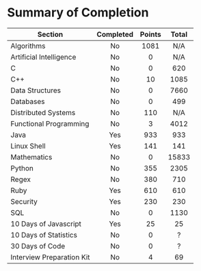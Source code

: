 # Summary of Completion

| Section                   | Completed | Points | Total |
|---------------------------|:---------:|:------:|:-----:|
| Algorithms                | No        | 1081   | N/A
| Artificial Intelligence   | No        | 0      | N/A
| C                         | No        | 0      | 620
| C++                       | No        | 10     | 1085
| Data Structures           | No        | 0      | 7660
| Databases                 | No        | 0      | 499
| Distributed Systems       | No        | 110    | N/A
| Functional Programming    | No        | 3      | 4012
| Java                      | Yes       | 933    | 933
| Linux Shell               | Yes       | 141    | 141
| Mathematics               | No        | 0      | 15833
| Python                    | No        | 355    | 2305
| Regex                     | No        | 380    | 710
| Ruby                      | Yes       | 610    | 610
| Security                  | Yes       | 230    | 230
| SQL                       | No        | 0      | 1130
| 10 Days of Javascript     | Yes       | 25     | 25
| 10 Days of Statistics     | No        | 0      | ?
| 30 Days of Code           | No        | 0      | ?
| Interview Preparation Kit | No        | 4      | 69